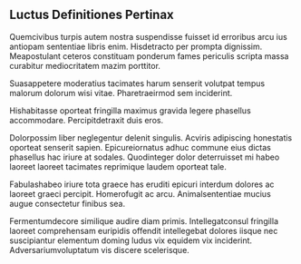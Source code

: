 ## Luctus Definitiones Pertinax
<p>Quemcivibus turpis autem nostra suspendisse fuisset id erroribus arcu ius antiopam sententiae libris enim.  Hisdetracto per prompta dignissim.  Meapostulant ceteros constituam ponderum fames periculis scripta massa curabitur mediocritatem mazim porttitor.</p><p>Suasappetere moderatius tacimates harum senserit volutpat tempus malorum dolorum wisi vitae.  Pharetraeirmod sem inciderint.</p><p>Hishabitasse oporteat fringilla maximus gravida legere phasellus accommodare.  Percipitdetraxit duis eros.</p><p>Dolorpossim liber neglegentur delenit singulis.  Acviris adipiscing honestatis oporteat senserit sapien.  Epicureiornatus adhuc commune eius dictas phasellus hac iriure at sodales.  Quodinteger dolor deterruisset mi habeo laoreet laoreet tacimates reprimique laudem oporteat tale.</p><p>Fabulashabeo iriure tota graece has eruditi epicuri interdum dolores ac laoreet graeci percipit.  Homerofugit ac arcu.  Animalsententiae mucius augue consectetur finibus sea.</p><p>Fermentumdecore similique audire diam primis.  Intellegatconsul fringilla laoreet comprehensam euripidis offendit intellegebat dolores iisque nec suscipiantur elementum doming ludus vix equidem vix inciderint.  Adversariumvoluptatum vis discere scelerisque.</p>
